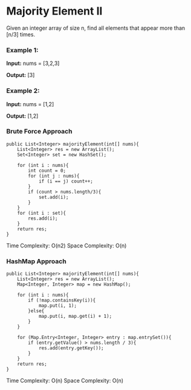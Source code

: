 # Majority Element II #

Given an integer array of size n, find all elements that appear more than [n/3] times.

### Example 1: ###

**Input:** nums = [3,2,3]

**Output:** [3]


### Example 2: ###

**Input:** nums = [1,2]

**Output:** [1,2]


### Brute Force Approach ###

	public List<Integer> majorityElement(int[] nums){
		List<Integer> res = new ArrayList();
		Set<Integer> set = new HashSet();

		for (int i : nums){
			int count = 0;
			for (int j : nums){
				if (i == j) count++;
			}
			if (count > nums.length/3){
				set.add(i);
			}
		}
		for (int i : set){
			res.add(i);
		}
		return res;
	}

Time Complexity: O(n2) Space Complexity: O(n)

### HashMap Approach ###

	public List<Integer> majorityElement(int[] nums){
		List<Integer> res = new ArrayList();
		Map<Integer, Integer> map = new HashMap();

		for (int i : nums){
			if (!map.containsKey(i)){
				map.put(i, 1);
			}else{
				map.put(i, map.get(i) + 1);
			}
		}

		for (Map.Entry<Integer, Integer> entry : map.entrySet()){
			if (entry.getValue() > nums.length / 3){
				res.add(entry.getKey());
			}
		}
		return res;
	}

Time Complexity: O(n) Space Complexity: O(n)


